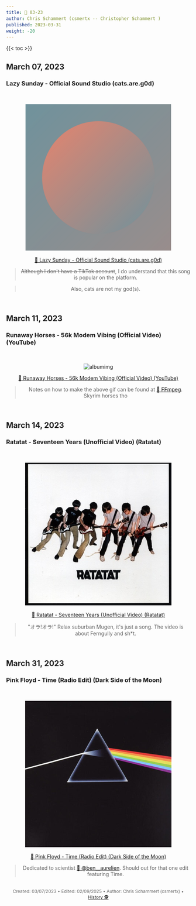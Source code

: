 ```yaml
---
title: 🎸 03-23
author: Chris Schammert (csmertx -- Christopher Schammert )
published: 2023-03-31
weight: -20
---
```


<!-- The content of this website was written by Christopher Schammert aka Chris Schammert -->

<!--more-->

{{< toc >}}

## March 07, 2023
### Lazy Sunday - Official Sound Studio (cats.are.g0d)

<br />
<div style="text-align: center;">

![albumimg](/Blog/music/images/lazy_sunday_aka_cats-are-g0d.png "Lazy Sunday (cats.are.g0d) - Soundcloud Profile Picture")
<br />

[🔗 Lazy Sunday - Official Sound Studio (cats.are.g0d)](https://soundcloud.com/user-809712248/lazy-sunday-official-sound "Soundcloud | Lazy Sunday - Official Sound Studio (cats.are.g0d)")
> <s>Although I don't have a TikTok account</s>, I do understand that this song is popular on the platform.

> Also, cats are not my god(s).
</div>
<br />

## March 11, 2023
### Runaway Horses - 56k Modem Vibing (Official Video) (YouTube)

<br />
<div style="text-align: center;">

![albumimg](https://i.imgur.com/pnUeaaD.gif "Lazy Sunday (cats.are.g0d) - YouTube Video Thumbnail")
<br />

[🔗 Runaway Horses - 56k Modem Vibing (Official Video) (YouTube)](https://www.youtube.com/watch?v=YkikBQUtxHo "YouTube | Runaway Horses - 56k Modem Vibing (Official Video) (YouTube)")
> Notes on how to make the above gif can be found at [🔗 FFmpeg](/Linux/Software/ffmpeg "csmertx.com / Linux / Software / FFmpeg"). Skyrim horses tho
</div>
<br />

## March 14, 2023
### Ratatat - Seventeen Years (Unofficial Video) (Ratatat)

<br />
<div style="text-align: center;">

![albumimg](/Blog/music/images/ratatat_ratatat.jpg "Ratatat - Ratatat - Album Cover")
<br />

[🔗 Ratatat - Seventeen Years (Unofficial Video) (Ratatat)](https://www.youtube.com/watch?v=1zTkrPNNpkc "YouTube | Ratatat - Seventeen Years (Unofficial Video) (Ratatat)")
> "オラ!オラ!" Relax suburban Mugen, it's just a song. The video is about Ferngully and sh*t.
</div>
<br />

## March 31, 2023
### Pink Floyd - Time (Radio Edit) (Dark Side of the Moon)

<br />
<div style="text-align: center;">

![albumimg](/Blog/music/images/pink_floyd_dark_side_of_the_moon.jpg "Pink Floyd - Dark Side of the Moon - Album Cover")
<br />

[🔗 Pink Floyd - Time (Radio Edit) (Dark Side of the Moon)](https://www.youtube.com/watch?v=eU5GhARsu_Y "YouTube | Pink Floyd - Time (Radio Edit) (Dark Side of the Moon)")
> Dedicated to scientist [🔗 @ben__aurelien](https://www.instagram.com/ben__aurelien "Instagram | @ben__aurelien]"). Should out for that one edit featuring Time.
</div>
<br />

<div style="text-align: center; font-size:12px; color:dimgray">
    Created: 03/07/2023 • Edited: 02/09/2025 • Author: Chris Schammert (csmertx) • 
    <a href="https://github.com/csmertx/csmertx.github.io/commits/main/content/Blog/music/2023/0323.md" 
       title="Github.com | csmertx \ csmertx.github.io \ commits \ main \ content \ Blog \ Music \ 0323">
       History 🕵️
    </a>
</div>

